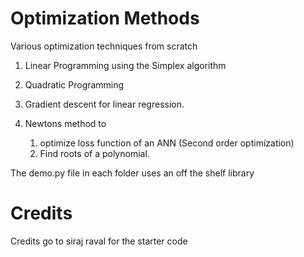 # Optimization Methods
Various optimization techniques from scratch

1. Linear Programming using the Simplex algorithm

2. Quadratic Programming 

3. Gradient descent for linear regression.

4. Newtons method to 
   1. optimize loss function of an ANN (Second order optimization)
   2. Find roots of a polynomial. 

The demo.py file in each folder uses an off the shelf library


# Credits 

Credits go to siraj raval for the starter code
